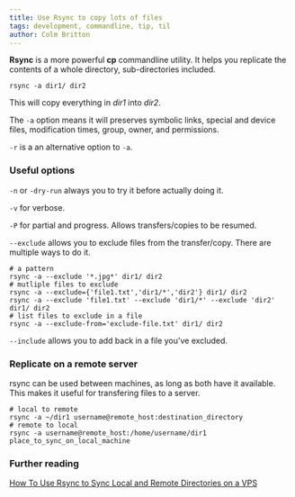 ```yaml
---
title: Use Rsync to copy lots of files
tags: development, commandline, tip, til
author: Colm Britton
---
```


**Rsync** is a more powerful **cp** commandline utility. It helps you replicate the contents of a whole directory, sub-directories included.

    rsync -a dir1/ dir2

This will copy everything in *dir1* into *dir2*.

The `-a` option means it will preserves symbolic links, special and device files, modification times, group, owner, and permissions.

`-r` is a an alternative option to `-a`.

### Useful options

`-n` or `-dry-run` always you to try it before actually doing it.

`-v` for verbose.

`-P` for partial and progress. Allows transfers/copies to be resumed.

`--exclude` allows you to exclude files from the transfer/copy. There are multiple ways to do it.

    # a pattern
    rsync -a --exclude '*.jpg*' dir1/ dir2
    # mutliple files to exclude
    rsync -a --exclude={'file1.txt','dir1/*','dir2'} dir1/ dir2
    rsync -a --exclude 'file1.txt' --exclude 'dir1/*' --exclude 'dir2' dir1/ dir2
    # list files to exclude in a file
    rsync -a --exclude-from='exclude-file.txt' dir1/ dir2

`--include` allows you to add back in a file you've excluded.

### Replicate on a remote server

rsync can be used between machines, as long as both have it available. This makes it useful for transfering files to a server.

    # local to remote
    rsync -a ~/dir1 username@remote_host:destination_directory
    # remote to local
    rsync -a username@remote_host:/home/username/dir1 place_to_sync_on_local_machine

### Further reading

[How To Use Rsync to Sync Local and Remote Directories on a VPS](https://www.digitalocean.com/community/tutorials/how-to-use-rsync-to-sync-local-and-remote-directories-on-a-vps)
